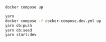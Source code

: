 ```bash
docker compose up
```

```bash
yarn
docker compose -f docker-compose.dev.yml up
yarn db:push
yarn db:seed
yarn start:dev
```
